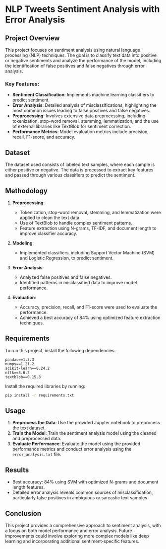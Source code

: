 # NLP Tweets Sentiment Analysis with Error Analysis

## Project Overview

This project focuses on sentiment analysis using natural language processing (NLP) techniques. The goal is to classify text data into positive or negative sentiments and analyze the performance of the model, including the identification of false positives and false negatives through error analysis.

### Key Features:

- **Sentiment Classification**: Implements machine learning classifiers to predict sentiment.
- **Error Analysis**: Detailed analysis of misclassifications, highlighting the most common issues leading to false positives and false negatives.
- **Preprocessing**: Involves extensive data preprocessing, including tokenization, stop-word removal, stemming, lemmatization, and the use of external libraries like TextBlob for sentiment correction.
- **Performance Metrics**: Model evaluation metrics include precision, recall, F1-score, and accuracy.

## Dataset

The dataset used consists of labeled text samples, where each sample is either positive or negative. The data is processed to extract key features and passed through various classifiers to predict the sentiment.

## Methodology

1. **Preprocessing**:

   - Tokenization, stop-word removal, stemming, and lemmatization were applied to clean the text data.
   - Use of TextBlob to handle complex sentiment patterns.
   - Feature extraction using N-grams, TF-IDF, and document length to improve classifier accuracy.

2. **Modeling**:

   - Implemented classifiers, including Support Vector Machine (SVM) and Logistic Regression, to predict sentiment.

3. **Error Analysis**:

   - Analyzed false positives and false negatives.
   - Identified patterns in misclassified data to improve model performance.

4. **Evaluation**:
   - Accuracy, precision, recall, and F1-score were used to evaluate the performance.
   - Achieved a best accuracy of 84% using optimized feature extraction techniques.

## Requirements

To run this project, install the following dependencies:

```
pandas==1.3.3
numpy==1.21.2
scikit-learn==0.24.2
nltk==3.6.2
textblob==0.15.3
```

Install the required libraries by running:

```bash
pip install -r requirements.txt
```

## Usage

1. **Preprocess the Data**: Use the provided Jupyter notebook to preprocess the text dataset.
2. **Train the Model**: Train the sentiment analysis model using the cleaned and preprocessed data.
3. **Evaluate Performance**: Evaluate the model using the provided performance metrics and conduct error analysis using the `error_analysis.txt` file.

## Results

- Best accuracy: 84% using SVM with optimized N-grams and document length features.
- Detailed error analysis reveals common sources of misclassification, particularly false positives in ambiguous or sarcastic text samples.

## Conclusion

This project provides a comprehensive approach to sentiment analysis, with a focus on both model performance and error analysis. Future improvements could involve exploring more complex models like deep learning and incorporating additional sentiment-specific features.
